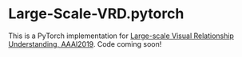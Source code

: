 # Large-Scale-VRD.pytorch

This is a PyTorch implementation for [Large-scale Visual Relationship Understanding, AAAI2019](https://arxiv.org/abs/1804.10660). Code coming soon!

